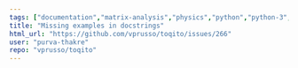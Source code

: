 ```yaml
---
tags: ["documentation","matrix-analysis","physics","python","python-3","quantum","quantum-computing","quantum-information","unitaryhack"]
title: "Missing examples in docstrings"
html_url: "https://github.com/vprusso/toqito/issues/266"
user: "purva-thakre"
repo: "vprusso/toqito"
---
```


